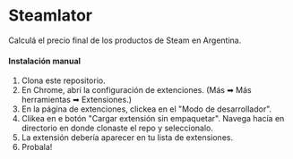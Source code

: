 # Steamlator
Calculá el precio final de los productos de Steam en Argentina.

#### Instalación manual

1. Clona este repositorio.
2. En Chrome, abrí la configuración de extenciones. (Más ➡  Más herramientas ➡ Extensiones.)
3. En la página de extenciones, clickea en el "Modo de desarrollador".
4. Clikea en e botón "Cargar extensión sin empaquetar". Navega hacía en directorio en donde clonaste el repo y seleccionalo.
5. La extensión debería aparecer en tu lista de extensiones. 
6. Probala!
